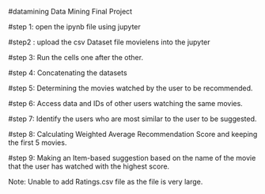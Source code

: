 #datamining
Data Mining Final Project

#step 1:
open the ipynb file using jupyter

#step2 :
upload the csv Dataset file movielens into the jupyter

#step 3:
Run the cells one after the other.

#step 4:
Concatenating the  datasets

#step 5:
Determining the movies watched by the user to be recommended.

#step 6:
Access data and IDs of other users watching the same movies.

#step 7:
Identify the users who are most similar to the user to be suggested.

#step 8:
Calculating Weighted Average Recommendation Score and keeping the first 5 movies.

#step 9:
Making an Item-based suggestion based on the name of the movie that the user has watched with the highest score.

Note: Unable to add Ratings.csv file as the file is very large.
